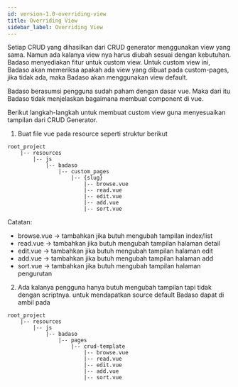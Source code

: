 ```yaml
---
id: version-1.0-overriding-view
title: Overriding View
sidebar_label: Overriding View
---
```


Setiap CRUD yang dihasilkan dari CRUD generator menggunakan view yang sama. Namun ada kalanya view nya harus diubah sesuai dengan kebutuhan. Badaso menyediakan fitur untuk custom view. Untuk custom view ini, Badaso akan memeriksa apakah ada view yang dibuat pada custom-pages, jika tidak ada, maka Badaso akan menggunakan view default.

Badaso berasumsi pengguna sudah paham dengan dasar vue. Maka dari itu Badaso tidak menjelaskan bagaimana membuat component di vue. 

Berikut langkah-langkah untuk membuat custom view guna menyesuaikan tampilan dari CRUD Generator.

1. Buat file vue pada resource seperti struktur berikut
```
root_project
    |-- resources
        |-- js
            |-- badaso
                |-- custom_pages
                    |-- {slug}
                        |-- browse.vue
                        |-- read.vue
                        |-- edit.vue
                        |-- add.vue
                        |-- sort.vue
```
Catatan:
* browse.vue -> tambahkan jika butuh mengubah tampilan index/list
* read.vue -> tambahkan jika butuh mengubah tampilan halaman detail
* edit.vue -> tambahkan jika butuh mengubah tampilan halaman edit
* add.vue -> tambahkan jika butuh mengubah tampilan halaman add
* sort.vue -> tambahkan jika butuh mengubah tampilan halaman pengurutan


2. Ada kalanya pengguna hanya butuh mengubah tampilan tapi tidak dengan scriptnya. untuk mendapatkan source default Badaso dapat di ambil pada
```
root_project
    |-- resources
        |-- js
            |-- badaso
                |-- pages
                    |-- crud-template
                        |-- browse.vue
                        |-- read.vue
                        |-- edit.vue
                        |-- add.vue
                        |-- sort.vue
```